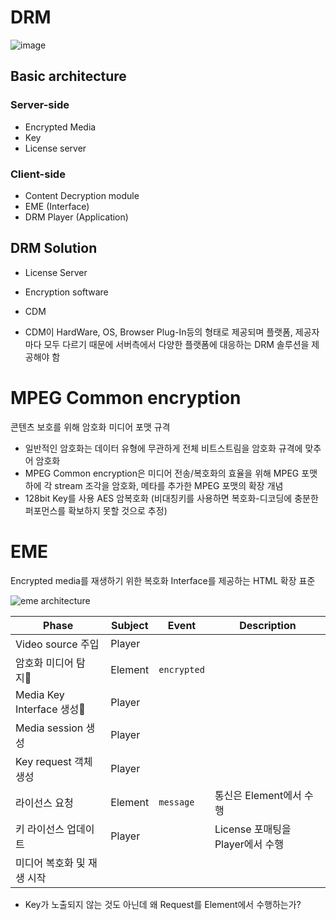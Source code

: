 # DRM
![image](https://www.muvi.com/wp-content/uploads/2015/07/Mobi.jpg)

## Basic architecture

### Server-side
- Encrypted Media
- Key
- License server

### Client-side
- Content Decryption module
- EME (Interface)
- DRM Player (Application)

## DRM Solution
- License Server
- Encryption software
- CDM

- CDM이 HardWare, OS, Browser Plug-In등의 형태로 제공되며 플랫폼, 제공자마다 모두 다르기 때문에 서버측에서 다양한 플랫폼에 대응하는 DRM 솔루션을 제공해야 함

# MPEG Common encryption
콘텐츠 보호를 위해 암호화 미디어 포맷 규격

- 일반적인 암호화는 데이터 유형에 무관하게 전체 비트스트림을 암호화 규격에 맞추어 암호화
- MPEG Common encryption은 미디어 전송/복호화의 효율을 위해 MPEG 포맷 하에 각 stream 조각을 암호화, 메타를 추가한 MPEG 포맷의 확장 개념
- 128bit Key를 사용 AES 암복호화 (비대칭키를 사용하면 복호화-디코딩에 충분한 퍼포먼스를 확보하지 못할 것으로 추정)

# EME
Encrypted media를 재생하기 위한 복호화 Interface를 제공하는 HTML 확장 표준

![eme architecture](https://www.w3.org/TR/encrypted-media/stack_overview.svg)

| Phase                      | Subject | Event       | Description                      |
| -------------------------- | ------- | ----------- | -------------------------------- |
| Video source 주입          | Player  |             |                                  |
| 암호화 미디어 탐지        | Element | `encrypted` |                                  |
| Media Key Interface 생성  | Player  |             |                                  |
| Media session 생성         | Player  |             |                                  |
| Key request 객체 생성      | Player  |             |                                  |
| 라이선스 요청              | Element | `message`   | 통신은 Element에서 수행          |
| 키 라이선스 업데이트       | Player  |             | License 포매팅을 Player에서 수행 |
| 미디어 복호화 및 재생 시작 |         |             |                                  |

- Key가 노출되지 않는 것도 아닌데 왜 Request를 Element에서 수행하는가?
